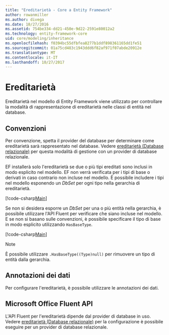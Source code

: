 ```yaml
---
title: "Ereditarietà - Core a Entity Framework"
author: rowanmiller
ms.author: divega
ms.date: 10/27/2016
ms.assetid: 754be334-dd21-450e-9d22-2591e80012a2
ms.technology: entity-framework-core
uid: core/modeling/inheritance
ms.openlocfilehash: f0394bc55dfbfea8277b1ddf898361165dd1fe51
ms.sourcegitcommit: 01a75cd483c1943ddd6f82af971f07abde20912e
ms.translationtype: MT
ms.contentlocale: it-IT
ms.lasthandoff: 10/27/2017
---
```

# <a name="inheritance"></a>Ereditarietà

Ereditarietà nel modello di Entity Framework viene utilizzato per controllare la modalità di rappresentazione di ereditarietà nelle classi di entità nel database.

## <a name="conventions"></a>Convenzioni

Per convenzione, spetta il provider del database per determinare come ereditarietà sarà rappresentato nel database. Vedere [ereditarietà (Database relazionale)](relational/inheritance.md) per questa modalità di gestione con un provider di database relazionale.

EF installerà solo l'ereditarietà se due o più tipi ereditati sono inclusi in modo esplicito nel modello. EF non verrà verificata per i tipi di base o derivati in caso contrario non incluse nel modello. È possibile includere i tipi nel modello esponendo un *DbSet<TEntity>*  per ogni tipo nella gerarchia di ereditarietà.

[!code-csharp[Main](../../../samples/core/Modeling/Conventions/Samples/InheritanceDbSets.cs?highlight=3-4&name=Model)]

Se non si desidera esporre un *DbSet<TEntity>*  per una o più entità nella gerarchia, è possibile utilizzare l'API Fluent per verificare che siano incluse nel modello.
E se non si basano sulle convenzioni, è possibile specificare il tipo di base in modo esplicito utilizzando `HasBaseType`.

[!code-csharp[Main](../../../samples/core/Modeling/Conventions/Samples/InheritanceModelBuilder.cs?highlight=7&name=Context)]

> [!NOTE]
> È possibile utilizzare `.HasBaseType((Type)null)` per rimuovere un tipo di entità dalla gerarchia.

## <a name="data-annotations"></a>Annotazioni dei dati

Per configurare l'ereditarietà, è possibile utilizzare le annotazioni dei dati.

## <a name="fluent-api"></a>Microsoft Office Fluent API

L'API Fluent per l'ereditarietà dipende dal provider di database in uso. Vedere [ereditarietà (Database relazionale)](relational/inheritance.md) per la configurazione è possibile eseguire per un provider di database relazionale.

